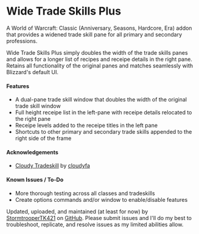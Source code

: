 # Wide Trade Skills Plus

A World of Warcraft: Classic (Anniversary, Seasons, Hardcore, Era) addon that provides a widened trade skill pane for all primary and secondary professions.

Wide Trade Skills Plus simply doubles the width of the trade skills panes and allows for a longer list of recipes and receipe details in the right pane. Retains all functionality of the original panes and matches seamlessly with Blizzard's default UI.

#### **Features**

*   A dual-pane trade skill window that doubles the width of the original trade skill window
*   Full height receipe list in the left-pane with receipe details relocated to the right pane
*   Receipe levels added to the receipe titles in the left pane
*   Shortcuts to other primary and secondary trade skills appended to the right side of the frame

#### **Acknowledgements**

*   [Cloudy Tradeskill](https://www.curseforge.com/wow/addons/cloudy-tradeskill-classic) by [cloudyfa](https://www.curseforge.com/members/cloudyfa/projects)

#### **Known Issues / To-Do**

*   More thorough testing across all classes and tradeskills
*   Create options commands and/or window to enable/disable features

Updated, uploaded, and maintained (at least for now) by [StormtrooperTK421](https://discordapp.com/users/237746068844969994) on [GitHub](https://github.com/DustinChecketts/WideTradeSkillsPlus). Please submit issues and I'll do my best to troubleshoot, replicate, and resolve issues as my limited abilities allow.
